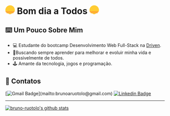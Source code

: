 # <img src="https://github.com/bruno-ruotolo/bruno-ruotolo/blob/main/sungif.gif" width="30px"> Bom dia a Todos <img src="https://github.com/bruno-ruotolo/bruno-ruotolo/blob/main/sungif.gif" width="30px">

## ⌨️ Um Pouco Sobre Mim
- 💻 Estudante do bootcamp Desenvolvimento Web Full-Stack na [Driven](https://www.driven.com.br).
- 🌟Buscando sempre aprender para melhorar e evoluir minha vida e possivelmente de todos.
- 🕹️ Amante da tecnologia, jogos e programação.

## 📱 Contatos

[![Gmail Badge](https://img.shields.io/badge/-brunoaruotolo@gmail.com-c14438?style=flat-square&logo=Gmail&logoColor=white&link=mailto:)](mailto:brunoaruotolo@gmail.com)
[![Linkedin Badge](https://img.shields.io/badge/-brunoamaralruotolo-blue?style=flat-square&logo=Linkedin&logoColor=white&link=https://www.linkedin.com/in/bruno-amaral-ruotolo-295876186/)](https://www.linkedin.com/in/bruno-amaral-ruotolo-295876186/)

---

[![bruno-ruotolo's github stats](https://github-readme-stats.vercel.app/api?username=bruno-ruotolo&theme=dark&show_icons=true)](https://github.com/bruno-ruotolo)
<!--
**bruno-ruotolo/bruno-ruotolo** is a ✨ _special_ ✨ repository because its `README.md` (this file) appears on your GitHub profile.

Here are some ideas to get you started:

- 🔭 I’m currently working on ...
- 🌱 I’m currently learning ...
- 👯 I’m looking to collaborate on ...
- 🤔 I’m looking for help with ...
- 💬 Ask me about ...
- 📫 How to reach me: ...
- 😄 Pronouns: ...
- ⚡ Fun fact: ...
-->
